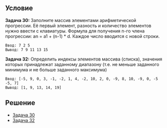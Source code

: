 ## Условие
**Задача 30:** Заполните массив элементами арифметической прогрессии. Её первый элемент, разность и количество элементов нужно ввести с клавиатуры. Формула для получения n-го члена прогрессии: an = a1 + (n-1) * d.
Каждое число вводится с новой строки.
```
Ввод: 7 2 5
Вывод: 7 9 11 13 15
```
**Задача 32:** Определить индексы элементов массива (списка), значения которых принадлежат заданному диапазону (т.е. не меньше заданного минимума и не больше заданного максимума)
```
Ввод: [-5, 9, 0, 3, -1, -2, 1, 4, -2, 10, 2, 0, -9, 8, 10, -9, 0, -5 -5, 7]
Вывод: [1, 9, 13, 14, 19]
```
## Решение
- [Задача 30](https://github.com/allseenn/python3/blob/main/06.Tasks/30.py)
- [Задача 32](https://github.com/allseenn/python3/blob/main/06.Tasks/32.py)
